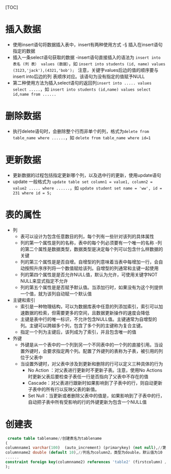 [TOC]

# 插入数据
-  使用insert语句将数据插入表中，insert有两种使用方式
  -§ 插入在insert语句指定的数据
  - 插入一条select语句获取的数据
    -insert语句直接插入的语法为 `insert into 表名 (列 表） values (数据）`，如
    `insert into students (id, name) values (3123,'jack'),(4321,'bob'); `
    注意，关键字values后边的值的顺序要与insert into后边的列 表顺序对应。该语句为没有指定的值赋予NULL
  - 第二种使用方法为插入select语句的返回列`insert into ..... values select .....`，如
    `insert into students (id,name) values select id,name from ......`

# 删除数据
- 执行delete语句时，会删除整个行而非单个的列，格式为`delete from table_name where ......`，如 `delete from table_name where id=1`

# 更新数据
- 更新数据的过程包括指定更新哪个列，以及选中行的更新，使用update语句
- update 一般格式为 `update table set column1 = value1, column2 = value2 ..... where ......`，如 `update student set name = 'ww', id = 231 where id = 5;`

# 表的属性
- 列
  - 表可以设计为包含任意数目的列，每个列有一些针对该列的具体属性
  - 列的第一个属性是列的名称，表中的每个列必须要有一个唯一的名称
    -列的第二个属性是数据类型，数据类型是决定每个列可以包含什么样数据的关键
  - 列的第三个属性是是否自增。自增型的列意味着当表中每增加一行，会自动按照升序序列将一个数值赋给该列。自增型的列通常和主键一起使用
  - 列的第四个属性是是否允许NULL值，默认为允许，可使用关键字NOT NULL来显式指定不允许
  - 列的第五个属性是是否赋予默认值。当添加行时，如果没有为这个列提供一个值，就为该列自动赋一个默认值
- 主键和索引
  - 索引是一种物理结构，可以为数据库表中任意的列添加索引，索引可以加速数据的检索，但需要更多的空间，且数据更新操作的速度会降低
  - 主键是表中行的唯一标识，不允许包含NULL值。主键通常为自增型的列。主键可以跨越多个列，包含了多个列的主键称为复合主键。
  - 指定一个列为主键后，该列成为了索引，并且包含唯一的值
- 外键
  - 外键是从一个表中的一个列到另一个不同表中的一个列的直接引用。当设置外键时，会要求指定两个列。配置了外键列的表称为子表，被引用的列位于父表中
  - 当设置外键时，对父表中涉及到更新和删除的行可以定义三种具体的行为
    - No Action ：对父表进行更新时不更新子表。注意，使用No Actions时更新父表后要检查子表任一行是否指向了父表中不存在的值
    - Cascade：对父表进行跟新时如果影响到了子表中的行，则自动更新子表中的所有行以反映父表的新值。
    - Set Null：当更新或者删除父表中的值是，如果影响到了子表中的行，自动把子表中所有受影响的行的外键更新为包含一个NULL值

# 创建表
```sql
 create table tablename//创建表名为tablename
(
columnname1 varchar(100)  (auto_increment) (primarykey) (not null),//第一列列名为columnname1，类型为varchar(100)，自动增长，主键，非空(括号内为非必须项）
columnname2 double (default 10),//列名为column2，类型为double，默认值为10
......
constraint foreign key(columnname2) references 'table2' (firstcolumn) //将columnname2作为table2的外键，相关联的列名是firstcolumn
);
```



